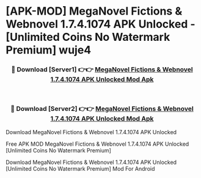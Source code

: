 # [APK-MOD] MegaNovel  Fictions & Webnovel 1.7.4.1074 APK Unlocked - [Unlimited Coins No Watermark Premium] wuje4



<div align="center">
<h3>🔴 Download [Server1] 👉👉 <a href="https://momento.my/?title=MegaNovel__Fictions_&_Webnovel_1.7.4.1074_APK_Unlocked">MegaNovel  Fictions & Webnovel 1.7.4.1074 APK Unlocked Mod Apk</a></h3><br>

<h3>🔴 Download [Server2] 👉👉 <a href="https://momento.my/?title=MegaNovel__Fictions_&_Webnovel_1.7.4.1074_APK_Unlocked">MegaNovel  Fictions & Webnovel 1.7.4.1074 APK Unlocked Mod Apk</a></h3>
</div>



Download MegaNovel  Fictions & Webnovel 1.7.4.1074 APK Unlocked 

Free APK MOD MegaNovel  Fictions & Webnovel 1.7.4.1074 APK Unlocked [Unlimited Coins No Watermark Premium]

Download MegaNovel  Fictions & Webnovel 1.7.4.1074 APK Unlocked [Unlimited Coins No Watermark Premium] Mod For Android
